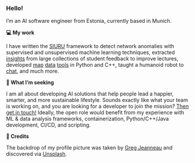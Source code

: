 ### Hello!

I’m an AI software engineer from Estonia, currently based in Munich.

**💻 My work**

I have written the [SIURU](https://github.com/fukuda-lab/siuru) framework to detect network anomalies with supervised and unsupervised machine learning techniques, extracted [insights](https://doi.org/10.1109/ITHET50392.2021.9759809) from large collections of student feedback to improve lectures, developed [map](https://github.com/ndsev/mapget) [data](https://github.com/ndsev/erdblick) [tools](https://github.com/Klebert-Engineering/zsomeip/) in Python and C++, taught a humanoid robot to [chat](https://github.com/Roboy/roboy_dialog), and much more.

**🔭 What I’m seeking**

I am all about developing AI solutions that help people lead a happier, smarter, and more sustainable lifestyle. Sounds exactly like what your team is working on, and you are looking for a developer to join the mission? [Then get in touch!](https://cal.com/l-laura/coffee-chat) Ideally, the open role would benefit from my experience with ML & data analysis frameworks, containerization, Python/C++/Java development, CI/CD, and scripting.

**🌱 Credits**

The backdrop of my profile picture was taken by [Greg Jeanneau](https://unsplash.com/photos/5aN_QNPSIdA) and discovered via [Unsplash](https://unsplash.com/).
